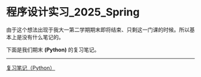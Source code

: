 # 程序设计实习_2025_Spring

由于这个想法出现于我大一第二学期期末即将结束、只剩这一门课的时候。所以基本上是没有什么笔记的。

下面是我们期末 **(Python)** 的复习笔记。

---
[复习笔记（Python）](https://lh314-pku.github.io/notes/Programming_Internship/qmfx)
